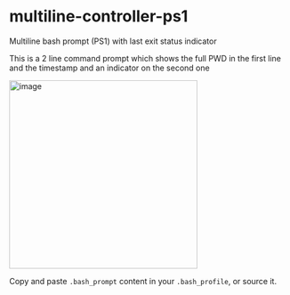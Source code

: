 # multiline-controller-ps1
Multiline bash prompt (PS1) with last exit status indicator

This is a 2 line command prompt which shows the full PWD in the first line and the timestamp and an indicator on the second one

<img width="338" alt="image" src="https://github.com/Libeccio84/multiline-controller-ps1/assets/23318355/c4ed877c-53b7-4fa3-9360-1e0a9b6f055d">

Copy and paste `.bash_prompt` content in your `.bash_profile`, or source it.
